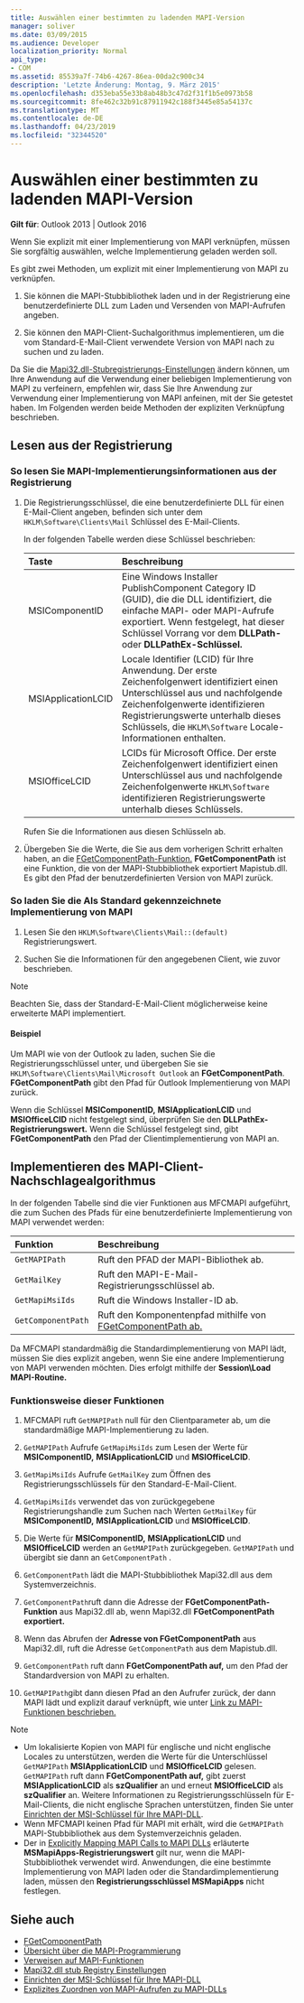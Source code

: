 ```yaml
---
title: Auswählen einer bestimmten zu ladenden MAPI-Version
manager: soliver
ms.date: 03/09/2015
ms.audience: Developer
localization_priority: Normal
api_type:
- COM
ms.assetid: 85539a7f-74b6-4267-86ea-00da2c900c34
description: 'Letzte Änderung: Montag, 9. März 2015'
ms.openlocfilehash: d353eba55e33b8ab48b3c47d2f31f1b5e0973b58
ms.sourcegitcommit: 8fe462c32b91c87911942c188f3445e85a54137c
ms.translationtype: MT
ms.contentlocale: de-DE
ms.lasthandoff: 04/23/2019
ms.locfileid: "32344520"
---
```

# <a name="choose-a-specific-version-of-mapi-to-load"></a>Auswählen einer bestimmten zu ladenden MAPI-Version

**Gilt für**: Outlook 2013 | Outlook 2016 
  
Wenn Sie explizit mit einer Implementierung von MAPI verknüpfen, müssen Sie sorgfältig auswählen, welche Implementierung geladen werden soll. 
  
Es gibt zwei Methoden, um explizit mit einer Implementierung von MAPI zu verknüpfen. 
  
1. Sie können die MAPI-Stubbibliothek laden und in der Registrierung eine benutzerdefinierte DLL zum Laden und Versenden von MAPI-Aufrufen angeben.
    
2. Sie können den MAPI-Client-Suchalgorithmus implementieren, um die vom Standard-E-Mail-Client verwendete Version von MAPI nach zu suchen und zu laden.
    
Da Sie die [Mapi32.dll-Stubregistrierungs-Einstellungen](https://msdn.microsoft.com/library/ms531218%28EXCHG.10%29.aspx) ändern können, um Ihre Anwendung auf die Verwendung einer beliebigen Implementierung von MAPI zu verfeinern, empfehlen wir, dass Sie Ihre Anwendung zur Verwendung einer Implementierung von MAPI anfeinen, mit der Sie getestet haben. Im Folgenden werden beide Methoden der expliziten Verknüpfung beschrieben. 
  
## <a name="reading-from-the-registry"></a>Lesen aus der Registrierung

### <a name="to-read-mapi-implementation-information-from-the-registry"></a>So lesen Sie MAPI-Implementierungsinformationen aus der Registrierung

1. Die Registrierungsschlüssel, die eine benutzerdefinierte DLL für einen E-Mail-Client angeben, befinden sich unter dem  `HKLM\Software\Clients\Mail` Schlüssel des E-Mail-Clients. 
    
   In der folgenden Tabelle werden diese Schlüssel beschrieben:
    
   |**Taste**|**Beschreibung**|
   |:-----|:-----|
   |MSIComponentID  <br/> |Eine Windows Installer PublishComponent Category ID (GUID), die die DLL identifiziert, die einfache MAPI- oder MAPI-Aufrufe exportiert. Wenn festgelegt, hat dieser Schlüssel Vorrang vor dem **DLLPath-** oder **DLLPathEx-Schlüssel.**  <br/> |
   |MSIApplicationLCID  <br/> |Locale Identifier (LCID) für Ihre Anwendung. Der erste Zeichenfolgenwert identifiziert einen Unterschlüssel aus und nachfolgende Zeichenfolgenwerte identifizieren Registrierungswerte unterhalb dieses Schlüssels, die  `HKLM\Software` Locale-Informationen enthalten.  <br/> |
   |MSIOfficeLCID  <br/> |LCIDs für Microsoft Office. Der erste Zeichenfolgenwert identifiziert einen Unterschlüssel aus und nachfolgende Zeichenfolgenwerte  `HKLM\Software` identifizieren Registrierungswerte unterhalb dieses Schlüssels.  <br/> |
   
   Rufen Sie die Informationen aus diesen Schlüsseln ab.
    
2. Übergeben Sie die Werte, die Sie aus dem vorherigen Schritt erhalten haben, an die [FGetComponentPath-Funktion.](fgetcomponentpath.md) **FGetComponentPath** ist eine Funktion, die von der MAPI-Stubbibliothek exportiert Mapistub.dll. Es gibt den Pfad der benutzerdefinierten Version von MAPI zurück. 


### <a name="to-load-the-implementation-of-mapi-marked-as-default"></a>So laden Sie die Als Standard gekennzeichnete Implementierung von MAPI

1. Lesen Sie den  `HKLM\Software\Clients\Mail::(default)` Registrierungswert. 
    
2. Suchen Sie die Informationen für den angegebenen Client, wie zuvor beschrieben.
    
> [!NOTE]
> Beachten Sie, dass der Standard-E-Mail-Client möglicherweise keine erweiterte MAPI implementiert. 
  
#### <a name="example"></a>Beispiel

Um MAPI wie von der Outlook zu laden, suchen Sie die Registrierungsschlüssel unter, und übergeben Sie sie `HKLM\Software\Clients\Mail\Microsoft Outlook` an **FGetComponentPath**. **FGetComponentPath** gibt den Pfad für Outlook Implementierung von MAPI zurück. 
  
Wenn die Schlüssel **MSIComponentID,** **MSIApplicationLCID** und **MSIOfficeLCID** nicht festgelegt sind, überprüfen Sie den **DLLPathEx-Registrierungswert.** Wenn die Schlüssel festgelegt sind, gibt **FGetComponentPath** den Pfad der Clientimplementierung von MAPI an. 
  
## <a name="implementing-the-mapi-client-lookup-algorithm"></a>Implementieren des MAPI-Client-Nachschlagealgorithmus

In der folgenden Tabelle sind die vier Funktionen aus MFCMAPI aufgeführt, die zum Suchen des Pfads für eine benutzerdefinierte Implementierung von MAPI verwendet werden:
  
|**Funktion**|**Beschreibung**|
|:-----|:-----|
| `GetMAPIPath` <br/> |Ruft den PFAD der MAPI-Bibliothek ab.  <br/> |
| `GetMailKey` <br/> |Ruft den MAPI-E-Mail-Registrierungsschlüssel ab.  <br/> |
| `GetMapiMsiIds` <br/> |Ruft die Windows Installer-ID ab.  <br/> |
| `GetComponentPath` <br/> |Ruft den Komponentenpfad mithilfe von [FGetComponentPath ab.](fgetcomponentpath.md)  <br/> |
   
Da MFCMAPI standardmäßig die Standardimplementierung von MAPI lädt, müssen Sie dies explizit angeben, wenn Sie eine andere Implementierung von MAPI verwenden möchten. Dies erfolgt mithilfe der **Session\Load MAPI-Routine.** 
  
### <a name="how-these-functions-work"></a>Funktionsweise dieser Funktionen

1. MFCMAPI ruft  `GetMAPIPath` null für den Clientparameter ab, um die standardmäßige MAPI-Implementierung zu laden.
    
2.  `GetMAPIPath` Aufrufe  `GetMapiMsiIds` zum Lesen der Werte für **MSIComponentID,** **MSIApplicationLCID** und **MSIOfficeLCID**.
    
3.  `GetMapiMsiIds` Aufrufe  `GetMailKey` zum Öffnen des Registrierungsschlüssels für den Standard-E-Mail-Client. 
    
4.  `GetMapiMsiIds` verwendet das von zurückgegebene Registrierungshandle zum Suchen nach Werten  `GetMailKey` für **MSIComponentID,** **MSIApplicationLCID** und **MSIOfficeLCID**.
    
5. Die Werte für **MSIComponentID,** **MSIApplicationLCID** und **MSIOfficeLCID** werden an  `GetMAPIPath` zurückgegeben.  `GetMAPIPath` und übergibt sie dann an  `GetComponentPath` .
    
6.  `GetComponentPath` lädt die MAPI-Stubbibliothek Mapi32.dll aus dem Systemverzeichnis. 
    
7.  `GetComponentPath`ruft dann die Adresse der **FGetComponentPath-Funktion** aus Mapi32.dll ab, wenn Mapi32.dll **FGetComponentPath exportiert.**
    
8. Wenn das Abrufen der **Adresse von FGetComponentPath** aus Mapi32.dll, ruft die Adresse  `GetComponentPath` aus dem Mapistub.dll. 
    
9.  `GetComponentPath` ruft dann **FGetComponentPath auf,** um den Pfad der Standardversion von MAPI zu erhalten.
    
10.  `GetMAPIPath`gibt dann diesen Pfad an den Aufrufer zurück, der dann MAPI lädt und explizit darauf verknüpft, wie unter [Link zu MAPI-Funktionen beschrieben.](how-to-link-to-mapi-functions.md)
    
> [!NOTE] 
> - Um lokalisierte Kopien von MAPI für englische und nicht englische Locales zu unterstützen, werden die Werte für die Unterschlüssel  `GetMAPIPath` **MSIApplicationLCID** und **MSIOfficeLCID** gelesen.  `GetMAPIPath` ruft dann **FGetComponentPath auf,** gibt zuerst **MSIApplicationLCID** als **szQualifier** an und erneut **MSIOfficeLCID** als **szQualifier** an. Weitere Informationen zu Registrierungsschlüsseln für E-Mail-Clients, die nicht englische Sprachen unterstützen, finden Sie unter [Einrichten der MSI-Schlüssel für Ihre MAPI-DLL](https://msdn.microsoft.com/library/ee909494%28VS.85%29.aspx).   
> - Wenn MFCMAPI keinen Pfad für MAPI mit erhält, wird die  `GetMAPIPath` MAPI-Stubbibliothek aus dem Systemverzeichnis geladen.
> - Der in [Explicitly Mapping MAPI Calls to MAPI DLLs](https://msdn.microsoft.com/library/ee909490%28VS.85%29.aspx) erläuterte **MSMapiApps-Registrierungswert** gilt nur, wenn die MAPI-Stubbibliothek verwendet wird. Anwendungen, die eine bestimmte Implementierung von MAPI laden oder die Standardimplementierung laden, müssen den **Registrierungsschlüssel MSMapiApps** nicht festlegen. 
    
## <a name="see-also"></a>Siehe auch

- [FGetComponentPath](fgetcomponentpath.md)
- [Übersicht über die MAPI-Programmierung](mapi-programming-overview.md)
- [Verweisen auf MAPI-Funktionen](how-to-link-to-mapi-functions.md)
- [Mapi32.dll stub Registry Einstellungen](https://msdn.microsoft.com/library/ms531218%28EXCHG.10%29.aspx)
- [Einrichten der MSI-Schlüssel für Ihre MAPI-DLL](https://msdn.microsoft.com/library/ee909494%28VS.85%29.aspx)
- [Explizites Zuordnen von MAPI-Aufrufen zu MAPI-DLLs](https://msdn.microsoft.com/library/ee909490%28VS.85%29.aspx)

